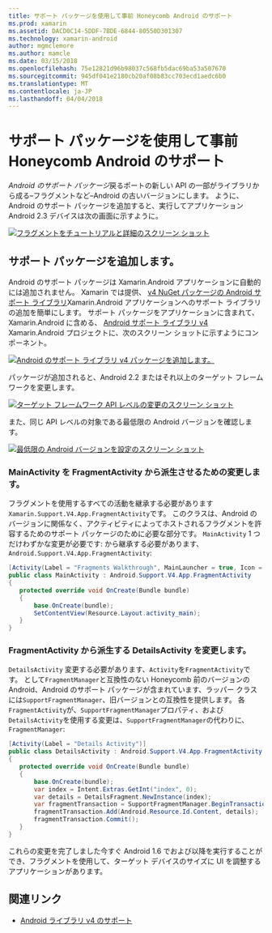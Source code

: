 ```yaml
---
title: サポート パッケージを使用して事前 Honeycomb Android のサポート
ms.prod: xamarin
ms.assetid: DACD0C14-5DDF-7BDE-6844-80550D301307
ms.technology: xamarin-android
author: mgmclemore
ms.author: mamcle
ms.date: 03/15/2018
ms.openlocfilehash: 75e12821d96b98037c568fb5dac69ba53a507670
ms.sourcegitcommit: 945df041e2180cb20af08b83cc703ecd1aedc6b0
ms.translationtype: MT
ms.contentlocale: ja-JP
ms.lasthandoff: 04/04/2018
---
```

# <a name="supporting-pre-honeycomb-android-using-support-packages"></a>サポート パッケージを使用して事前 Honeycomb Android のサポート

*Android のサポート パッケージ*戻るポートの新しい API の一部がライブラリから成る&ndash;フラグメントなど&ndash;Android の古いバージョンにします。 ように、Android のサポート パッケージを追加すると、実行してアプリケーション Android 2.3 デバイスは次の画面に示すように。

[![フラグメントをチュートリアルと詳細のスクリーン ショット](supporting-pre-honeycomb-images/01-sml.png)](supporting-pre-honeycomb-images/01.png#lightbox)

## <a name="adding-the-support-package"></a>サポート パッケージを追加します。

Android のサポート パッケージは Xamarin.Android アプリケーションに自動的には追加されません。 Xamarin では提供、 [v4 NuGet パッケージの Android サポート ライブラリ](https://www.nuget.org/packages/Xamarin.Android.Support.v4/)Xamarin.Android アプリケーションへのサポート ライブラリの追加を簡単にします。
サポート パッケージをアプリケーションに含まれて、Xamarin.Android に含める、 [Android サポート ライブラリ v4](https://www.nuget.org/packages/Xamarin.Android.Support.v4/) Xamarin.Android プロジェクトに、次のスクリーン ショットに示すようにコンポーネント。

[![Android のサポート ライブラリ v4 パッケージを追加します。](supporting-pre-honeycomb-images/02-sml.png)](supporting-pre-honeycomb-images/02.png#lightbox)

パッケージが追加されると、Android 2.2 またはそれ以上のターゲット フレームワークを変更します。

[![ターゲット フレームワーク API レベルの変更のスクリーン ショット](supporting-pre-honeycomb-images/03-sml.png)](supporting-pre-honeycomb-images/03.png#lightbox)

また、同じ API レベルの対象である最低限の Android バージョンを確認します。

[![最低限の Android バージョンを設定のスクリーン ショット](supporting-pre-honeycomb-images/04-sml.png)](supporting-pre-honeycomb-images/04.png#lightbox)

### <a name="change-mainactivity-to-derive-from-fragmentactivity"></a>MainActivity を FragmentActivity から派生させるための変更します。

フラグメントを使用するすべての活動を継承する必要があります`Xamarin.Support.V4.App.FragmentActivity`です。 このクラスは、Android のバージョンに関係なく、アクティビティによってホストされるフラグメントを許容するためのサポート パッケージのために必要な部分です。 `MainActivity` 1 つだけわずかな変更が必要です: から継承する必要があります、 `Android.Support.V4.App.FragmentActivity`:

```csharp
[Activity(Label = "Fragments Walkthrough", MainLauncher = true, Icon = "@drawable/launcher")]
public class MainActivity : Android.Support.V4.App.FragmentActivity
{
   protected override void OnCreate(Bundle bundle)
   {
       base.OnCreate(bundle);
       SetContentView(Resource.Layout.activity_main);
   }
}
```


### <a name="change-detailsactivity-to-derive-from-fragmentactivity"></a>FragmentActivity から派生する DetailsActivity を変更します。

`DetailsActivity` 変更する必要があります、`Activity`を`FragmentActivity`です。 として`FragmentManager`と互換性のない Honeycomb 前のバージョンの Android、Android のサポート パッケージが含まれています、ラッパー クラスには`SupportFragmentManager`、旧バージョンとの互換性を提供します。 各`FragmentActivity`が、`SupportFragmentManager`プロパティ、および`DetailsActivity`を使用する変更は、`SupportFragmentManager`の代わりに、 `FragmentManager`:

```csharp
[Activity(Label = "Details Activity")]
public class DetailsActivity : Android.Support.V4.App.FragmentActivity
{
   protected override void OnCreate(Bundle bundle)
   {
       base.OnCreate(bundle);
       var index = Intent.Extras.GetInt("index", 0);
       var details = DetailsFragment.NewInstance(index);
       var fragmentTransaction = SupportFragmentManager.BeginTransaction(); // Notice the change from FragmentManager to SupportFragmentManager
       fragmentTransaction.Add(Android.Resource.Id.Content, details);
       fragmentTransaction.Commit();
   }
}
```

これらの変更を完了しました今すぐ Android 1.6 でおよび以降を実行することができ、フラグメントを使用して、ターゲット デバイスのサイズに UI を調整するアプリケーションがあります。


## <a name="related-links"></a>関連リンク

- [Android ライブラリ v4 のサポート](https://www.nuget.org/packages/Xamarin.Android.Support.v4)
